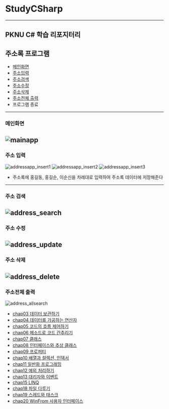 # StudyCSharp
---
PKNU C# 학습 리포지터리
---
## 주소록 프로그램
- [메인화면](#메인-화면)
- [주소입력](#주소-입력)
- [주소검색](#주소-검색)
- [주소수정](#주소-수정)
- [주소삭제](#주소-삭제)
- [주소전체 출력](#주소전체-출력)
- 프로그램 종료
---
### 메인화면
![mainapp](https://user-images.githubusercontent.com/78572509/110302407-8d2f1c00-803c-11eb-99a1-186fca3757f6.png)
---
### 주소 입력
![addressapp_insert1](https://user-images.githubusercontent.com/78572509/110302169-493c1700-803c-11eb-9f9d-7703c9b7b5ae.png)
![addressapp_insert2](https://user-images.githubusercontent.com/78572509/110302170-493c1700-803c-11eb-85f8-4a54f1bcb8f1.png)
![addressapp_insert3](https://user-images.githubusercontent.com/78572509/110302172-49d4ad80-803c-11eb-8738-b8da7419c545.png)
- 주소록에 홍길동, 홍길순, 이순신을 차례대로 입력하여 주소록 데이터에 저장해준다</p>
---
### 주소 검색
![address_search](https://user-images.githubusercontent.com/78572509/110309031-33325480-8044-11eb-8008-a4dd1bfe60ab.png)
---
### 주소 수정
![address_update](https://user-images.githubusercontent.com/78572509/110302167-48a38080-803c-11eb-9ad5-d4acf077e897.png)
---
### 주소 삭제
![address_delete](https://user-images.githubusercontent.com/78572509/110302165-48a38080-803c-11eb-9a31-904fec41a314.png)
---
### 주소전체 출력
![address_allsearch](https://user-images.githubusercontent.com/78572509/110302161-47725380-803c-11eb-944a-6a7b5313534b.png)


- [chap03 데이터 보관하기](https://github.com/yfla980107/StudyCSharp21/tree/main/chap03/Chap03App)
- [chap04 데이터를 가공하는 연산자](https://github.com/yfla980107/StudyCSharp21/tree/main/chap04/Chap04App)
- [chap05 코드의 흐름 제어하기](https://github.com/yfla980107/StudyCSharp21/tree/main/chap05/Chap05App)
- [chap06 메소드로 코드 간추리기](https://github.com/yfla980107/StudyCSharp21/tree/main/chap06/Chap06App)
- [chap07 클래스](https://github.com/yfla980107/StudyCSharp21/tree/main/chap07/Chap07App)
- [chap08 인터페이스와 추상 클래스](https://github.com/yfla980107/StudyCSharp21/tree/main/chap08/Chap08App)
- [chap09 프로퍼티](https://github.com/yfla980107/StudyCSharp21/tree/main/chap09/Chap09App)
- [chap10 배열과 컬렉션, 인덱서](https://github.com/yfla980107/StudyCSharp21/tree/main/chap10/Chap10App)
- [chap11 일반화 프로그래밍](https://github.com/yfla980107/StudyCSharp21/tree/main/chap11/Chap11App)
- [chap12 예외 처리하기](https://github.com/yfla980107/StudyCSharp21/tree/main/chap12/Chap12App)
- [chap13 대리자와 이벤트](https://github.com/yfla980107/StudyCSharp21/tree/main/chap13/Chap13App)
- [chap15 LINQ](https://github.com/yfla980107/StudyCSharp21/tree/main/chap15/Chap15App)
- [chap18 파일 다루기](https://github.com/yfla980107/StudyCSharp21/tree/main/chap18/Chap18App)
- [chap19 스레드와 태스크](https://github.com/yfla980107/StudyCSharp21/tree/main/chap19/Chap19App)
- [chap20 WinFrom 사용자 인터페이스](https://github.com/yfla980107/StudyCSharp21/tree/main/chap20/Chap20App)
